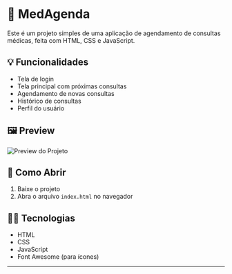 # 🏥 MedAgenda

Este é um projeto simples de uma aplicação de agendamento de consultas médicas, feita com HTML, CSS e JavaScript.

## 💡 Funcionalidades

- Tela de login
- Tela principal com próximas consultas
- Agendamento de novas consultas
- Histórico de consultas
- Perfil do usuário

## 🖼️ Preview

![Preview do Projeto](assets/imagens/preview.png)

## 🚀 Como Abrir

1. Baixe o projeto
2. Abra o arquivo `index.html` no navegador

## 👨‍💻 Tecnologias

- HTML
- CSS
- JavaScript
- Font Awesome (para ícones)

---

